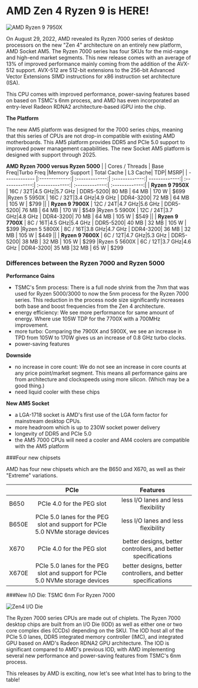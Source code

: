 # AMD Zen 4 Ryzen 9 is HERE!
![AMD Ryzen 9 7950X](https://images.anandtech.com/doci/17585/Ryzen%209%207950X%20Feature_678x452.jpg)

On August 29, 2022, AMD revealed its Ryzen 7000 series of desktop processors on the new "Zen 4" architecture on an entirely new platform, AMD Socket AM5. The Ryzen 7000 series has four SKUs for the mid-range and high-end market segments. This new release comes with an average of 13% of improved performance mainly coming from the addition of the AVX-512 support. AVX-512 are 512-bit extensions to the 256-bit Advanced Vector Extensions SIMD instructions for x86 instruction set architecture (ISA). 

This CPU comes with improved performance, power-saving features based on based on TSMC's 6nm process, and AMD has even incorporated an entry-level Radeon RDNA2 architecture-based iGPU into the chip.

**The Platform**

The new AM5 platform was designed for the 7000 series chips, meaning that this series of CPUs are not drop-in compatible with existing AMD motherboards. This AM5 platform provides DDR5 and PCIe 5.0 support to improved power management capabilities. The new Socket AM5 platform is designed with support through 2025. 


**AMD Ryzen 7000 versus Ryzen 5000**
|               |   Cores / Threads  | Base Freq|Turbo Freq |Memory Support | Total Cache | L3 Cache| TDP| MSRP| 
| ------------- |:-------------:| :-------------:| :-------------:| -------------:| :-------------:| :-------------:| :-------------:| :-------------:| 
| **Ryzen 9 7950X**   | 16C / 32T|4.5 GHz|5.7 GHz | DDR5-5200| 80 MB | 64 MB | 170 W | $699
|Ryzen 5 5950X |  16C / 32T|3.4 GHz|4.9 GHz | DDR4-3200| 72 MB | 64 MB |   105 W | $799
||
| **Ryzen 9 7900X**   | 12C / 24T|4.7 GHz|5.6 GHz | DDR5-5200| 76 MB | 64 MB | 170 W | $549
|Ryzen 5 5900X |  12C / 24T|3.7 GHz|4.8 GHz | DDR4-3200| 70 MB | 64 MB | 105 W | $549
||
| **Ryzen 9 7700X**   | 8C / 16T|4.5 GHz|5.4 GHz | DDR5-5200| 40 MB | 32 MB | 105 W | $399
|Ryzen 5 5800X |  8C / 16T|3.8 GHz|4.7 GHz | DDR4-3200| 36 MB | 32 MB | 105 W | $449
||
| **Ryzen 9 7600X**   | 6C / 12T|4.7 GHz|5.3 GHz | DDR5-5200| 38 MB | 32 MB | 105 W | $299
|Ryzen 5 5600X |  6C / 12T|3.7 GHz|4.6 GHz | DDR4-3200| 35 MB |32 MB | 65 W | $299



### Differences between the Ryzen 7000 and Ryzen 5000

**Performance Gains**
* TSMC's 5nm process: There is a full node shrink from the 7nm that was used for Ryzen 5000/3000 to now the 5nm process for the Ryzen 7000 series. This reduction in the process node size significantly increases both base and boost frequencies from the Zen 4 architecture. 
* energy efficiency: We see more performance for same amount of energy. Where use 105W TDP for the 7700X with a 700MHz improvement.
* more turbo: Comparing the 7900X and 5900X, we see an increase in TPD from 105W to 170W gives us an increase of 0.8 GHz turbo clocks.
* power-saving features

**Downside**
* no increase in core count: We do not see an increase in core counts at any price point/market segment. This means all performance gains are from architecture and clockspeeds using more silicon. (Which may be a good thing.)
* need liquid cooler with these chips

**New AM5 Socket** 
* a LGA-1718 socket is AMD's first use of the LGA form factor for mainstream desktop CPUs.  
* more headroom which is up to 230W socket power delivery
* longevity of DDR5 and PCIe 5.0 
* the AM5 7000 CPUs will need a cooler and AM4 coolers are compatible with the AM5 platform

###Four new chipsets

AMD has four new chipsets which are the B650 and X670, as well as their "Extreme" variations. 

| | PCIe | Features|
| ------------- |:-------------:|:-------------:|
| B650|PCIe 4.0 for the PEG slot  |less I/O lanes and less flexibility
| B650E| PCIe 5.0 lanes for the PEG slot and support for PCIe 5.0 NVMe storage devices|less I/O lanes and less flexibility
| X670|PCIe 4.0 for the PEG slot | better designs, better controllers, and better specifications
| X670E| PCIe 5.0 lanes for the PEG slot and support for PCIe 5.0 NVMe storage devices|better designs, better controllers, and better specifications



###New I\O Die: TSMC 6nm For Ryzen 7000

![Zen4 I/O Die](https://www.allround-pc.com/wp-content/uploads/2021/06/AMD-Ryzen-3D-V-Cache-CPU-Prototyp-Computex-2021-Keynote-3.jpg)


The Ryzen 7000 series CPUs are made out of chiplets. The Ryzen 7000 desktop chips are built from an I/O Die (IOD) as well as either one or two core complex dies (CCDs) depending on the SKU. The IOD host all of the PCIe 5.0 lanes, DDR5 integrated memory controller (IMC), and integrated GPU based on AMD's Radeon RDNA2 GPU architecture. The IOD is significant compared to AMD's previous IOD, with AMD implementing several new performance and power-saving features from TSMC's 6nm process. 

This releases by AMD is exciting, now let's see what Intel has to bring to the table!





